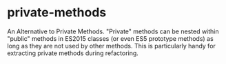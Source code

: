 # private-methods
An Alternative to Private Methods. "Private" methods can be nested within "public" methods in ES2015 classes (or even
ES5 prototype methods) as long as they are not used by other methods. This is particularly handy for extracting private
methods during refactoring.
